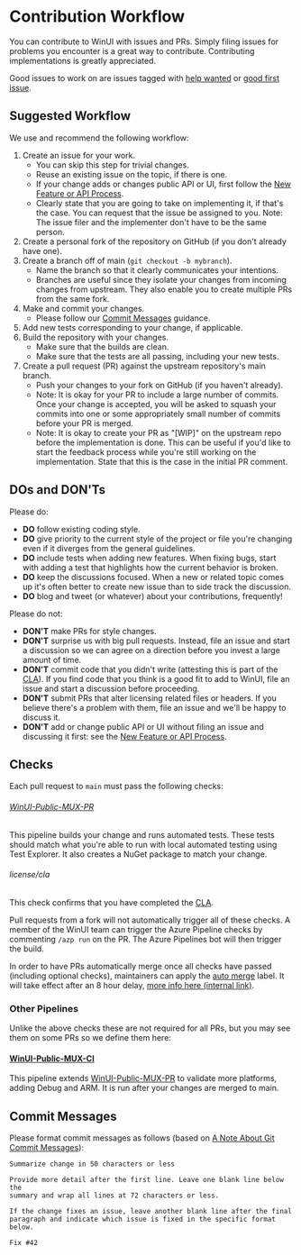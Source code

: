 # Contribution Workflow

You can contribute to WinUI with issues and PRs. Simply filing issues for 
problems you encounter is a great way to contribute. Contributing 
implementations is greatly appreciated.

Good issues to work on are issues tagged with 
[help wanted](https://github.com/microsoft/microsoft-ui-xaml/issues?q=is%3Aopen+is%3Aissue+label%3A%22help+wanted%22) or 
[good first issue](https://github.com/microsoft/microsoft-ui-xaml/issues?q=is%3Aopen+is%3Aissue+label%3A%22good+first+issue%22).

## Suggested Workflow

We use and recommend the following workflow:
1. Create an issue for your work. 
    * You can skip this step for trivial changes.
    * Reuse an existing issue on the topic, if there is one.
    * If your change adds or changes public API or UI, first follow
    the [New Feature or API Process](feature_proposal_process.md).
    * Clearly state that you are going to take on implementing it, if that's 
    the case. You can request that the issue be assigned to you. Note: The 
    issue filer and the implementer don't have to be the same person.
2. Create a personal fork of the repository on GitHub (if you don't already 
have one).
3. Create a branch off of main (`git checkout -b mybranch`). 
    * Name the branch so that it clearly communicates your intentions.
    * Branches are useful since they isolate your changes from incoming changes 
    from upstream. They also enable you to create multiple PRs from the same 
    fork.
4. Make and commit your changes. 
    * Please follow our [Commit Messages](#Commit-Messages) 
    guidance.
5. Add new tests corresponding to your change, if applicable.
6. Build the repository with your changes. 
    * Make sure that the builds are clean.
    * Make sure that the tests are all passing, including your new tests.
7. Create a pull request (PR) against the upstream repository's main branch. 
    * Push your changes to your fork on GitHub (if you haven't already).
    - Note: It is okay for your PR to include a large number of commits. Once 
    your change is accepted, you will be asked to squash your commits into one 
    or some appropriately small number of commits before your PR is merged.
    - Note: It is okay to create your PR as "[WIP]" on the upstream repo before 
    the implementation is done. This can be useful if you'd like to start the 
    feedback process while you're still working on the implementation. State 
    that this is the case in the initial PR comment.

## DOs and DON'Ts

Please do:
* **DO** follow existing coding style.
* **DO** give priority to the current style of the project or file you're 
changing even if it diverges from the general guidelines.
* **DO** include tests when adding new features. When fixing bugs, start with 
adding a test that highlights how the current behavior is broken.
* **DO** keep the discussions focused. When a new or related topic comes up 
it's often better to create new issue than to side track the discussion.
* **DO** blog and tweet (or whatever) about your contributions, frequently!

Please do not:
* **DON'T** make PRs for style changes.
* **DON'T** surprise us with big pull requests. Instead, file an issue and 
start a discussion so we can agree on a direction before you invest a large 
amount of time.
* **DON'T** commit code that you didn't write (attesting this is part of the 
[CLA](https://cla.microsoft.com)). If you find code that you think is a good 
fit to add to WinUI, file an issue and start a discussion before proceeding.
* **DON'T** submit PRs that alter licensing related files or headers. If you 
believe there's a problem with them, file an issue and we'll be happy to 
discuss it.
* **DON'T** add or change public API or UI without filing an issue and 
discussing it first: see the [New Feature or API Process](feature_proposal_process.md).

## Checks

Each pull request to `main` must pass the following checks:

###### [WinUI-Public-MUX-PR](https://dev.azure.com/ms/microsoft-ui-xaml/_build?definitionId=21)

This pipeline builds your change and runs automated tests.
These tests should match what you're able to run with local automated testing using Test Explorer.
It also creates a NuGet package to match your change.

###### license/cla

This check confirms that you have completed the [CLA](https://cla.microsoft.com).


Pull requests from a fork will not automatically trigger all of these checks. A member of the WinUI 
team can trigger the Azure Pipeline checks by commenting `/azp run` on the PR. The Azure Pipelines
bot will then trigger the build.

In order to have PRs automatically merge once all checks have passed (including optional 
checks), maintainers can apply the [auto merge](https://github.com/Microsoft/microsoft-ui-xaml/labels/auto%20merge) 
label. It will take effect after an 8 hour delay, 
[more info here (internal link)](https://microsoft.sharepoint.com/teams/FabricBot/SitePages/AutoMerge,-Bot-Templates-and.aspx).

### Other Pipelines

Unlike the above checks these are not required for all PRs, but you may see them on some PRs so we 
define them here:

#### [WinUI-Public-MUX-CI](https://dev.azure.com/ms/microsoft-ui-xaml/_build?definitionId=20)

This pipeline extends [WinUI-Public-MUX-PR](https://dev.azure.com/ms/microsoft-ui-xaml/_build?definitionId=21) 
to validate more platforms, adding Debug and ARM. It is run after your changes are merged to 
main.

## Commit Messages

Please format commit messages as follows (based on [A Note About Git Commit Messages](http://tbaggery.com/2008/04/19/a-note-about-git-commit-messages.html)):

```
Summarize change in 50 characters or less

Provide more detail after the first line. Leave one blank line below the 
summary and wrap all lines at 72 characters or less.

If the change fixes an issue, leave another blank line after the final 
paragraph and indicate which issue is fixed in the specific format below.

Fix #42
```